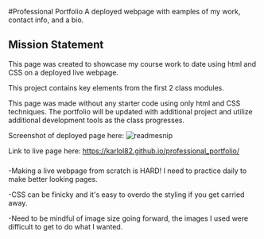 #Professional Portfolio
A deployed webpage with eamples of my work, contact info, and a bio.

## Mission Statement

This page was created to showcase my course work to date using html and CSS on a deployed live webpage.

This project contains key elements from the first 2 class modules.

This page was made without any starter code using only html and CSS techniques. The portfolio will be updated with additional project and utilize additional development tools as the class progresses.

Screenshot of deployed page here:
![readmesnip](https://user-images.githubusercontent.com/104808133/172557666-40d801ce-b11c-47d4-88f4-5779cf27ce6b.png)

Link to live page here:
https://karlol82.github.io/professional_portfolio/

###

-Making a live webpage from scratch is HARD! I need to practice daily to make better looking pages.

-CSS can be finicky and it's easy to overdo the styling if you get carried away.

-Need to be mindful of image size going forward, the images I used were difficult to get to do what I wanted.